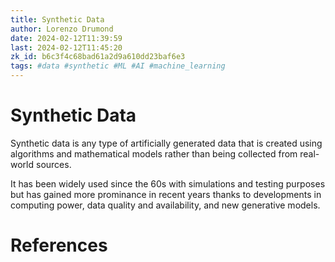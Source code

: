 ```yaml
---
title: Synthetic Data
author: Lorenzo Drumond
date: 2024-02-12T11:39:59
last: 2024-02-12T11:45:20
zk_id: b6c3f4c68bad61a2d9a610dd23baf6e3
tags: #data #synthetic #ML #AI #machine_learning
---
```



# Synthetic Data
Synthetic data is any type of artificially generated data that is created using algorithms and mathematical models rather than being collected from real-world sources.

It has been widely used since the 60s with simulations and testing purposes but has gained more prominance in recent years thanks to developments in computing power, data quality and availability, and new generative models.


# References
